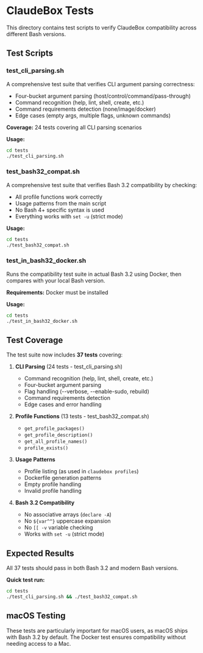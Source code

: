 # ClaudeBox Tests

This directory contains test scripts to verify ClaudeBox compatibility across different Bash versions.

## Test Scripts

### test_cli_parsing.sh
A comprehensive test suite that verifies CLI argument parsing correctness:
- Four-bucket argument parsing (host/control/command/pass-through)
- Command recognition (help, lint, shell, create, etc.)
- Command requirements detection (none/image/docker)
- Edge cases (empty args, multiple flags, unknown commands)

**Coverage:** 24 tests covering all CLI parsing scenarios

**Usage:**
```bash
cd tests
./test_cli_parsing.sh
```

### test_bash32_compat.sh
A comprehensive test suite that verifies Bash 3.2 compatibility by checking:
- All profile functions work correctly
- Usage patterns from the main script
- No Bash 4+ specific syntax is used
- Everything works with `set -u` (strict mode)

**Usage:**
```bash
cd tests
./test_bash32_compat.sh
```

### test_in_bash32_docker.sh
Runs the compatibility test suite in actual Bash 3.2 using Docker, then compares with your local Bash version.

**Requirements:** Docker must be installed

**Usage:**
```bash
cd tests
./test_in_bash32_docker.sh
```

## Test Coverage

The test suite now includes **37 tests** covering:

1. **CLI Parsing** (24 tests - test_cli_parsing.sh)
   - Command recognition (help, lint, shell, create, etc.)
   - Four-bucket argument parsing
   - Flag handling (--verbose, --enable-sudo, rebuild)
   - Command requirements detection
   - Edge cases and error handling

2. **Profile Functions** (13 tests - test_bash32_compat.sh)
   - `get_profile_packages()`
   - `get_profile_description()`
   - `get_all_profile_names()`
   - `profile_exists()`

3. **Usage Patterns**
   - Profile listing (as used in `claudebox profiles`)
   - Dockerfile generation patterns
   - Empty profile handling
   - Invalid profile handling

4. **Bash 3.2 Compatibility**
   - No associative arrays (`declare -A`)
   - No `${var^^}` uppercase expansion
   - No `[[ -v` variable checking
   - Works with `set -u` (strict mode)

## Expected Results

All 37 tests should pass in both Bash 3.2 and modern Bash versions.

**Quick test run:**
```bash
cd tests
./test_cli_parsing.sh && ./test_bash32_compat.sh
```

## macOS Testing

These tests are particularly important for macOS users, as macOS ships with Bash 3.2 by default. The Docker test ensures compatibility without needing access to a Mac.